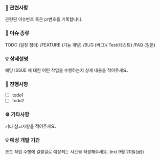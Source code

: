 ### 🚩 관련사항
관련된 이슈번호 혹은 pr번호를 기록합니다.

### 📍 이슈 종류
TODO (일정 정리) /FEATURE (기능 개발) /BUG (버그)/ Test(테스트) /FAQ (질문)

### 💡 상세설명
해당 ISSUE 에 대한 어떤 작업을 수행하는지 상세 내용을 적어주세요.

### 📃 진행사항
- [ ] todo1
- [ ] todo2

### ⚙️ 기타사항
기타 참고사항을 적어주세요.

### 💡 예상 개발 기간
 코드 작업 수행에 걸릴걸로 예상되는 시간을 작성해주세요.
 (ex) 9월 20일(금))